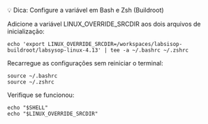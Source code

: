 💡 Dica: Configure a variável em Bash e Zsh (Buildroot)

Adicione a variável LINUX_OVERRIDE_SRCDIR aos dois arquivos de inicialização:
```
echo 'export LINUX_OVERRIDE_SRCDIR=/workspaces/labsisop-buildroot/labsysop-linux-4.13' | tee -a ~/.bashrc ~/.zshrc
```


Recarregue as configurações sem reiniciar o terminal:
```
source ~/.bashrc
source ~/.zshrc
```

Verifique se funcionou:
```
echo "$SHELL"
echo "$LINUX_OVERRIDE_SRCDIR"
```